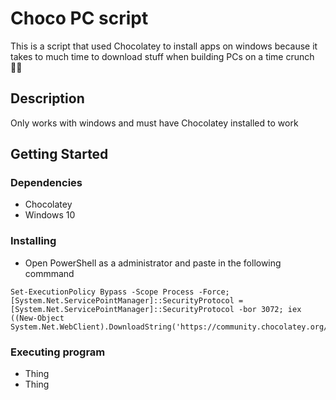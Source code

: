 # Choco PC script

 This is a script that used Chocolatey to install apps on windows because it takes to much time to download stuff when building PCs on a time crunch 🏃‍♂️

## Description

Only works with windows and must have Chocolatey installed to work

## Getting Started

### Dependencies

* Chocolatey
* Windows 10

### Installing

* Open PowerShell as a administrator and paste in the following commmand
```
Set-ExecutionPolicy Bypass -Scope Process -Force; [System.Net.ServicePointManager]::SecurityProtocol = [System.Net.ServicePointManager]::SecurityProtocol -bor 3072; iex ((New-Object System.Net.WebClient).DownloadString('https://community.chocolatey.org/install.ps1'))
```

### Executing program

* Thing
* Thing